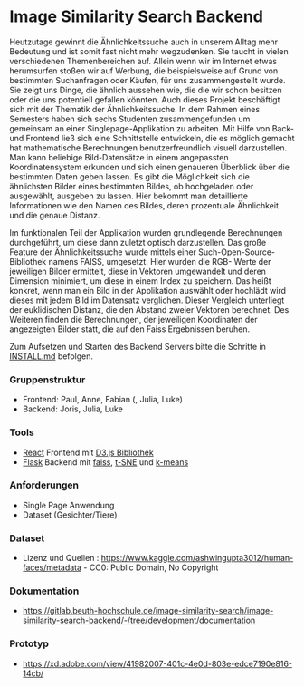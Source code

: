 # Image Similarity Search Backend

Heutzutage gewinnt die Ähnlichkeitssuche auch in unserem Alltag mehr Bedeutung und ist somit fast nicht mehr wegzudenken.
Sie taucht in vielen verschiedenen Themenbereichen auf. Allein wenn wir im Internet etwas herumsurfen stoßen wir auf Werbung, die beispielsweise auf Grund von bestimmten Suchanfragen oder Käufen, für uns zusammengestellt wurde. Sie zeigt uns Dinge, die ähnlich aussehen wie, die die wir schon besitzen oder die uns potentiell gefallen könnten.
Auch dieses Projekt beschäftigt sich mit der Thematik der Ähnlichkeitssuche.
In dem Rahmen eines Semesters haben sich sechs Studenten zusammengefunden um gemeinsam an einer Singlepage-Applikation zu arbeiten.
Mit Hilfe von Back- und Frontend ließ sich eine Schnittstelle entwickeln, die es möglich gemacht hat mathematische Berechnungen benutzerfreundlich visuell darzustellen.
Man kann beliebige Bild-Datensätze in einem angepassten Koordinatensystem erkunden und sich einen genaueren Überblick über die bestimmten Daten geben lassen.
Es gibt die Möglichkeit sich die ähnlichsten Bilder eines bestimmten Bildes, ob hochgeladen oder ausgewählt, ausgeben zu lassen. Hier bekommt man detaillierte Informationen wie den Namen des Bildes, deren prozentuale Ähnlichkeit und die genaue Distanz.

Im funktionalen Teil der Applikation wurden grundlegende Berechnungen durchgeführt, um diese dann zuletzt optisch darzustellen. 
Das große Feature der Ähnlichkeitssuche wurde mittels einer Such-Open-Source-Bibliothek namens FAISS, umgesetzt. Hier wurden die RGB- Werte der jeweiligen Bilder ermittelt, diese in Vektoren umgewandelt und deren Dimension minimiert, um diese in einem Index zu speichern.
Das heißt konkret, wenn man ein Bild in der Applikation auswählt oder hochlädt wird dieses mit jedem Bild im Datensatz verglichen. Dieser Vergleich unterliegt der euklidischen Distanz, die den Abstand zweier Vektoren berechnet. 
Des Weiteren finden die Berechnungen, der jeweiligen Koordinaten der angezeigten Bilder statt, die auf den Faiss Ergebnissen beruhen. 


Zum Aufsetzen und Starten des Backend Servers bitte die Schritte in [INSTALL.md](INSTALL.md) befolgen.

### Gruppenstruktur

- Frontend: Paul, Anne, Fabian (, Julia, Luke)
- Backend: Joris, Julia, Luke

### Tools

- [React](https://reactjs.org/) Frontend mit [D3.js Bibliothek](https://d3js.org/)  
- [Flask](https://flask.palletsprojects.com/en/2.0.x/) Backend mit [faiss](https://github.com/facebookresearch/faiss), [t-SNE](https://opentsne.readthedocs.io/en/latest/) und [k-means](https://scikit-learn.org/stable/modules/generated/sklearn.cluster.KMeans.html)  

### Anforderungen

- Single Page Anwendung 
- Dataset (Gesichter/Tiere)

### Dataset

- Lizenz und Quellen :
https://www.kaggle.com/ashwingupta3012/human-faces/metadata - CC0: Public Domain, No Copyright

### Dokumentation

- https://gitlab.beuth-hochschule.de/image-similarity-search/image-similarity-search-backend/-/tree/development/documentation

### Prototyp

- https://xd.adobe.com/view/41982007-401c-4e0d-803e-edce7190e816-14cb/
